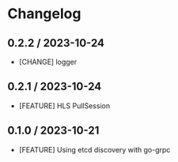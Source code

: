# Changelog

## 0.2.2 / 2023-10-24

- [CHANGE] logger

## 0.2.1 / 2023-10-24

- [FEATURE] HLS PullSession

## 0.1.0 / 2023-10-21

- [FEATURE] Using etcd discovery with go-grpc

